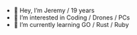 - 👋 Hey, I’m Jeremy / 19 years
- 👀 I’m interested in Coding / Drones / PCs
- 🌱 I’m currently learning GO / Rust / Ruby
